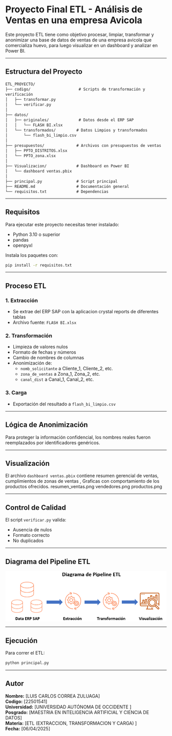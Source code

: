 # Proyecto Final ETL - Análisis de Ventas en una empresa Avicola

Este proyecto ETL tiene como objetivo procesar, limpiar, transformar y anonimizar una base de datos de ventas de una empresa avicola que comercializa huevo, para luego visualizar en un dashboard y analizar en Power BI.

---

## Estructura del Proyecto

```
ETL_PROYECTO/
├── codigo/                     # Scripts de transformación y verificación
│   ├── transformar.py
│   └── verificar.py
│
├── datos/
│   ├── originales/             # Datos desde el ERP SAP
│   │   └── FLASH BI.xlsx
│   └── transformados/         # Datos Limpios y transformados
│       └── flash_bi_limpio.csv
│
├── presupuestos/              # Archivos con presupuestos de ventas
│   ├── PPTO_DISTRITOS.xlsx
│   └── PPTO_zona.xlsx
│
├── Visualizacion/             # Dashboard en Power BI
│   └── dashboard ventas.pbix
│
├── principal.py               # Script principal
├── README.md                  # Documentación general
└── requisitos.txt             # Dependencias
```

---

## Requisitos

Para ejecutar este proyecto necesitas tener instalado:

- Python 3.10 o superior
- pandas
- openpyxl

Instala los paquetes con:

```bash
pip install -r requisitos.txt
```

---

## Proceso ETL

### 1. Extracción
- Se extrae del ERP SAP con la aplicacion crystal reports de diferentes tablas
- Archivo fuente: `FLASH BI.xlsx`

### 2. Transformación

- Limpieza de valores nulos
- Formato de fechas y números
- Cambio de nombres de columnas
- Anonimización de:
  - `nomb_solicitante` a Cliente\_1, Cliente\_2, etc.
  - `zona_de_ventas` a Zona\_1, Zona\_2, etc.
  - `canal_dist` a Canal\_1, Canal\_2, etc.

### 3. Carga

- Exportación del resultado a `flash_bi_limpio.csv`

---

## Lógica de Anonimización

Para proteger la información confidencial, los nombres reales fueron reemplazados por identificadores genéricos.

---

## Visualización

El archivo `dashboard ventas.pbix` contiene resumen gerencial de ventas, cumplimientos de zonas de ventas , Graficas con comportamiento de los productos ofrecidos.
resumen_ventas.png
vendedores.png
productos.png

---

## Control de Calidad

El script `verificar.py` valida:

- Ausencia de nulos
- Formato correcto
- No duplicados

---

## Diagrama del Pipeline ETL
![Diagrama ETL](diagrama_etl.png)



---

## Ejecución

Para correr el ETL:

```bash
python principal.py
```

---

## Autor

**Nombre:** [LUIS CARLOS CORREA ZULUAGA]\
**Codigo:** [22501541]\
**Universidad:** [UNIVERSIDAD AUTÓNOMA DE OCCIDENTE ]\
**Posgrado:** [MAESTRIA EN INTELIGENCIA ARTIFICIAL Y CIENCIA DE DATOS]\
**Materia:** [ETL (EXTRACCION, TRANSFORMACION Y CARGA) ]\
**Fecha:** [06/04/2025]

